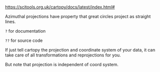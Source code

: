 https://scitools.org.uk/cartopy/docs/latest/index.html#

Azimuthal projections have property that great circles project as straight lines.

`?` for documentation

`??` for source code

If just tell cartopy the projection and coordinate system of your data,
it can take care of all transformations and reprojections for you.

But note that projection is independent of coord system.